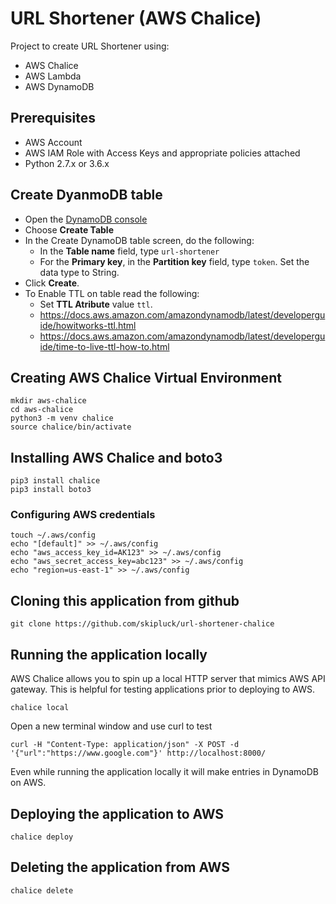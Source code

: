 # URL Shortener (AWS Chalice)

Project to create URL Shortener using:
* AWS Chalice
* AWS Lambda
* AWS DynamoDB

## Prerequisites
* AWS Account
* AWS IAM Role with Access Keys and appropriate policies attached
* Python 2.7.x or 3.6.x

## Create DyanmoDB table
* Open the [DynamoDB console](https://console.aws.amazon.com/dynamodb/)
* Choose **Create Table**
* In the Create DynamoDB table screen, do the following:
    * In the **Table name** field, type ```url-shortener```
    * For the **Primary key**, in the **Partition key** field, type ```token```. Set the data type to String.
* Click **Create**.
* To Enable TTL on table read the following:
    *  Set **TTL Atribute** value ```ttl```.
    * https://docs.aws.amazon.com/amazondynamodb/latest/developerguide/howitworks-ttl.html
    * https://docs.aws.amazon.com/amazondynamodb/latest/developerguide/time-to-live-ttl-how-to.html


## Creating AWS Chalice Virtual Environment
```
mkdir aws-chalice
cd aws-chalice
python3 -m venv chalice
source chalice/bin/activate
```

## Installing AWS Chalice and boto3
```
pip3 install chalice
pip3 install boto3
```

### Configuring AWS credentials
```
touch ~/.aws/config
echo "[default]" >> ~/.aws/config
echo "aws_access_key_id=AK123" >> ~/.aws/config
echo "aws_secret_access_key=abc123" >> ~/.aws/config
echo "region=us-east-1" >> ~/.aws/config
```

## Cloning this application from github
```
git clone https://github.com/skipluck/url-shortener-chalice
```

## Running the application locally

AWS Chalice allows you to spin up a local HTTP server that mimics AWS API gateway. This is helpful for testing applications prior to deploying to AWS.
```
chalice local
```

Open a new terminal window and use curl to test
```
curl -H "Content-Type: application/json" -X POST -d '{"url":"https://www.google.com"}' http://localhost:8000/
```

Even while running the application locally it will make entries in DynamoDB on AWS.

## Deploying the application to AWS
```
chalice deploy
```

## Deleting the application from AWS
```
chalice delete
```
